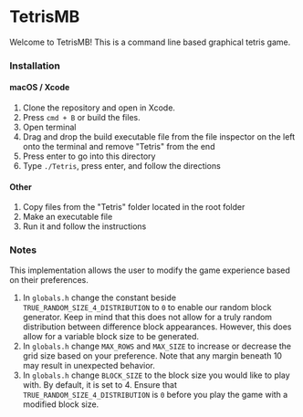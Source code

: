 # TetrisMB

Welcome to TetrisMB! This is a command line based graphical tetris game.

### Installation

#### macOS / Xcode
1. Clone the repository and open in Xcode. 
1. Press `cmd + B` or build the files.
1. Open terminal
1. Drag and drop the build executable file from the file inspector on the left onto the terminal and remove "Tetris" from the end
1. Press enter to go into this directory
1. Type `./Tetris`, press enter, and follow the directions

#### Other
1. Copy files from the "Tetris" folder located in the root folder
1. Make an executable file
1. Run it and follow the instructions

### Notes
This implementation allows the user to modify the game experience based on their preferences.

1. In `globals.h` change the constant beside `TRUE_RANDOM_SIZE_4_DISTRIBUTION` to `0` to enable our random block generator. Keep in mind that this does not allow for a truly random distribution between difference block appearances. However, this does allow for a variable block size to be generated.
1. In `globals.h` change `MAX_ROWS` and `MAX_SIZE` to increase or decrease the grid size based on your preference. Note that any margin beneath 10 may result in unexpected behavior.
1. In `globals.h` change `BLOCK_SIZE` to the block size you would like to play with. By default, it is set to 4. Ensure that `TRUE_RANDOM_SIZE_4_DISTRIBUTION` is `0` before you play the game with a modified block size.

